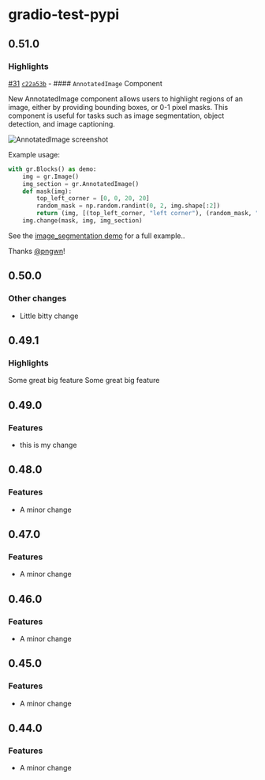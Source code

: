 # gradio-test-pypi

## 0.51.0

### Highlights

[#31](https://github.com/pngwn/pypi-npm-changeset/pull/31) [`c22a53b`](https://github.com/pngwn/pypi-npm-changeset/commit/c22a53bf4cf9d80f69caafa8732cb9ae8db2370f) - #### `AnnotatedImage` Component

New AnnotatedImage component allows users to highlight regions of an image, either by providing bounding boxes, or 0-1 pixel masks. This component is useful for tasks such as image segmentation, object detection, and image captioning.

![AnnotatedImage screenshot](https://user-images.githubusercontent.com/7870876/232142720-86e0020f-beaf-47b9-a843-689c9621f09c.gif)

Example usage:

```python
with gr.Blocks() as demo:
    img = gr.Image()
    img_section = gr.AnnotatedImage()
    def mask(img):
        top_left_corner = [0, 0, 20, 20]
        random_mask = np.random.randint(0, 2, img.shape[:2])
        return (img, [(top_left_corner, "left corner"), (random_mask, "random")])
    img.change(mask, img, img_section)
```

See the [image_segmentation demo](https://github.com/gradio-app/gradio/tree/main/demo/image_segmentation) for a full example..

 Thanks [@pngwn](https://github.com/pngwn)!

## 0.50.0

### Other changes

- Little bitty change

## 0.49.1

### Highlights

Some great big feature
Some great big feature

## 0.49.0

### Features

- this is my change

## 0.48.0

### Features

- A minor change

## 0.47.0

### Features

- A minor change

## 0.46.0

### Features

- A minor change

## 0.45.0

### Features

- A minor change

## 0.44.0

### Features

- A minor change